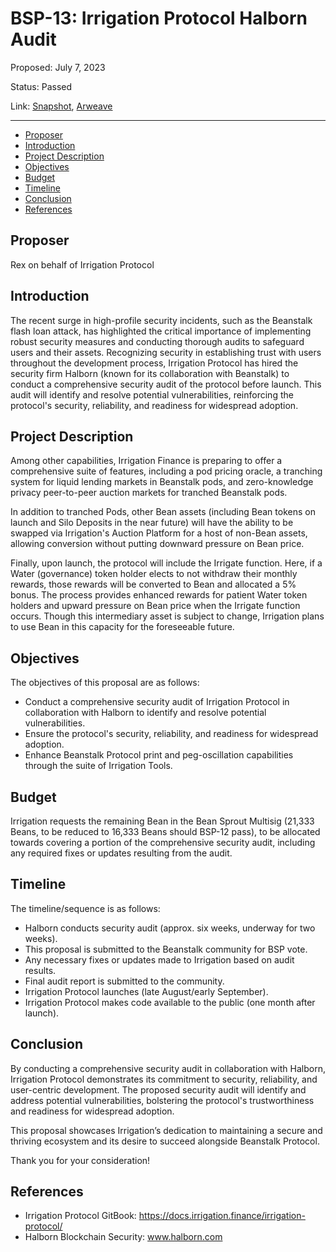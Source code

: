 # BSP-13: Irrigation Protocol Halborn Audit

Proposed: July 7, 2023

Status: Passed

Link: [Snapshot](https://snapshot.org/#/wearebeansprout.eth/proposal/0xfa4418577035866e1f9a4d692977e9002b9819c7942be9088e0419a5c295c8fe), [Arweave](https://arweave.net/K1ATu9wjZUNK6kzOukHe7trWoLcgCwzdi-9gSQ156po)

---

- [Proposer](#proposer)
- [Introduction](#introduction)
- [Project Description](#project-description)
- [Objectives](#objectives)
- [Budget](#budget)
- [Timeline](#timeline)
- [Conclusion](#conclusion)
- [References](#references)

## Proposer

Rex on behalf of Irrigation Protocol

## Introduction

The recent surge in high-profile security incidents, such as the Beanstalk flash loan attack, has highlighted the critical importance of implementing robust security measures and conducting thorough audits to safeguard users and their assets. Recognizing security in establishing trust with users throughout the development process, Irrigation Protocol has hired the security firm Halborn (known for its collaboration with Beanstalk) to conduct a comprehensive security audit of the protocol before launch. This audit will identify and resolve potential vulnerabilities, reinforcing the protocol's security, reliability, and readiness for widespread adoption.

## Project Description

Among other capabilities, Irrigation Finance is preparing to offer a comprehensive suite of features, including a pod pricing oracle, a tranching system for liquid lending markets in Beanstalk pods, and zero-knowledge privacy peer-to-peer auction markets for tranched Beanstalk pods.

In addition to tranched Pods, other Bean assets (including Bean tokens on launch and Silo Deposits in the near future) will have the ability to be swapped via Irrigation's Auction Platform for a host of non-Bean assets, allowing conversion without putting downward pressure on Bean price.

Finally, upon launch, the protocol will include the Irrigate function. Here, if a Water (governance) token holder elects to not withdraw their monthly rewards, those rewards will be converted to Bean and allocated a 5% bonus. The process provides enhanced rewards for patient Water token holders and upward pressure on Bean price when the Irrigate function occurs. Though this intermediary asset is subject to change, Irrigation plans to use Bean in this capacity for the foreseeable future.

## Objectives

The objectives of this proposal are as follows:
* Conduct a comprehensive security audit of Irrigation Protocol in collaboration with Halborn to identify and resolve potential vulnerabilities.
* Ensure the protocol's security, reliability, and readiness for widespread adoption.
* Enhance Beanstalk Protocol print and peg-oscillation capabilities through the suite of Irrigation Tools.

## Budget

Irrigation requests the remaining Bean in the Bean Sprout Multisig (21,333 Beans, to be reduced to 16,333 Beans should BSP-12 pass), to be allocated towards covering a portion of the comprehensive security audit, including any required fixes or updates resulting from the audit.

## Timeline

The timeline/sequence is as follows:
* Halborn conducts security audit (approx. six weeks, underway for two weeks).
* This proposal is submitted to the Beanstalk community for BSP vote.
* Any necessary fixes or updates made to Irrigation based on audit results.
* Final audit report is submitted to the community.
* Irrigation Protocol launches (late August/early September).
* Irrigation Protocol makes code available to the public (one month after launch).

## Conclusion

By conducting a comprehensive security audit in collaboration with Halborn, Irrigation Protocol demonstrates its commitment to security, reliability, and user-centric development. The proposed security audit will identify and address potential vulnerabilities, bolstering the protocol's trustworthiness and readiness for widespread adoption.

This proposal showcases Irrigation’s dedication to maintaining a secure and thriving ecosystem and its desire to succeed alongside Beanstalk Protocol.

Thank you for your consideration!

## References

* Irrigation Protocol GitBook: https://docs.irrigation.finance/irrigation-protocol/
* Halborn Blockchain Security: www.halborn.com
